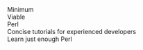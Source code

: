 <div class="title-page">
  <div id="title1">Minimum</div>
  <div id="title2">Viable</div>
  <div id="title3">Perl</div>
  
  <div id="subtitle2">Concise tutorials for experienced developers</div>
  <div id="subtitle1">Learn just enough Perl</div>
</div>
